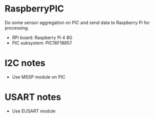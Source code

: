 # RaspberryPIC
Do some sensor aggregation on PIC and send data to Raspberry Pi for processing.

- RPi board: Raspberry Pi 4 8G
- PIC subsystem: PIC16F18857

# I2C notes
- Use MSSP module on PIC

# USART notes
- Use EUSART module
